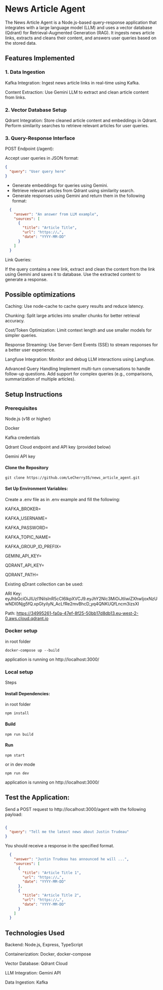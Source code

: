 # News Article Agent
The News Article Agent is a Node.js-based query-response application that integrates with a large language model (LLM) and uses a vector database (Qdrant) for Retrieval-Augmented Generation (RAG). It ingests news article links, extracts and cleans their content, and answers user queries based on the stored data.

## Features Implemented
### 1. Data Ingestion
Kafka Integration:
Ingest news article links in real-time using Kafka.

Content Extraction:
Use Gemini LLM to extract and clean article content from links.

### 2. Vector Database Setup
Qdrant Integration:
Store cleaned article content and embeddings in Qdrant.
Perform similarity searches to retrieve relevant articles for user queries.

### 3. Query-Response Interface
POST Endpoint (/agent):

Accept user queries in JSON format:

```json
{
  "query": "User query here"
}
```
- Generate embeddings for queries using Gemini.
- Retrieve relevant articles from Qdrant using similarity search.
- Generate responses using Gemini and return them in the following format:
```json
  {
    "answer": "An answer from LLM example",
    "sources": [
      {
        "title": "Article Title",
        "url": "https://…",
        "date": "YYYY-MM-DD"
      }
    ]
  }
  ```
Link Queries:

If the query contains a new link, extract and clean the content from the link using Gemini and saves it to database.
Use the extracted content to generate a response.

## Possible optimizations
Caching:
Use node-cache to cache query results and reduce latency.

Chunking:
Split large articles into smaller chunks for better retrieval accuracy.

Cost/Token Optimization:
Limit context length and use smaller models for simpler queries.

Response Streaming:
Use Server-Sent Events (SSE) to stream responses for a better user experience.

Langfuse Integration:
Monitor and debug LLM interactions using Langfuse.

Advanced Query Handling
Implement multi-turn conversations to handle follow-up questions.
Add support for complex queries (e.g., comparisons, summarization of multiple articles).

## Setup Instructions

### Prerequisites

Node.js (v18 or higher)

Docker

Kafka credentials

Qdrant Cloud endpoint and API key (provided below)

Gemini API key

#### Clone the Repository
```
git clone https://github.com/LeCherry35/news_article_agent.git
```

#### Set Up Environment Variables:
Create a .env file as in .env example and fill the following:

KAFKA_BROKER=

KAFKA_USERNAME=

KAFKA_PASSWORD=

KAFKA_TOPIC_NAME=

KAFKA_GROUP_ID_PREFIX=

GEMINI_API_KEY=

QDRANT_API_KEY=

QDRANT_PATH=

Existing qDrant collection can be used:

ARI Key: eyJhbGciOiJIUzI1NiIsInR5cCI6IkpXVCJ9.eyJhY2Nlc3MiOiJtIiwiZXhwIjoxNzUwNDI0Njg5fQ.xpGtyilyN_AcLfRe2mvBhcD_yq4QNKUQfLncm3izsXI

Path: https://34995261-fa0a-47ef-8f25-50bb17d8db13.eu-west-2-0.aws.cloud.qdrant.io

### Docker setup
in root folder
```
docker-compose up --build
```

application is running on http://localhost:3000/

### Local setup
Steps

#### Install Dependencies:
in root folder
```
npm install
```


#### Build 
```
npm run build
```

#### Run

```
npm start
```

or in dev mode

```
npm run dev
```

application is running on http://localhost:3000/

## Test the Application:

Send a POST request to http://localhost:3000/agent with the following payload:

```json

{
  "query": "Tell me the latest news about Justin Trudeau"
}
```
You should receive a response in the specified format.
```json
  {
    "answer": "Justin Trudeau has announced he will ...",
    "sources": [
      {
        "title": "Article Title 1",
        "url": "https://…",
        "date": "YYYY-MM-DD"
      },
      {
        "title": "Article Title 2",
        "url": "https://…",
        "date": "YYYY-MM-DD"
      }
    ]
  }
  ```

## Technologies Used
Backend: Node.js, Express, TypeScript

Containerization: Docker, docker-compose

Vector Database: Qdrant Cloud

LLM Integration: Gemini API

Data Ingestion: Kafka




